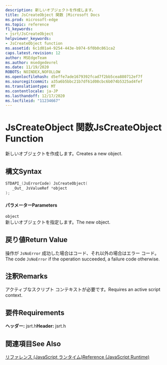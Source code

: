 ```yaml
---
description: 新しいオブジェクトを作成します。
title: JsCreateObject 関数 |Microsoft Docs
ms.prod: microsoft-edge
ms.topic: reference
f1_keywords:
- jsrt/JsCreateObject
helpviewer_keywords:
- JsCreateObject function
ms.assetid: 6c1d01a4-9254-443e-b974-6f0b0c861ca2
caps.latest.revision: 12
author: MSEdgeTeam
ms.author: msedgedevrel
ms.date: 11/19/2020
ROBOTS: NOINDEX,NOFOLLOW
ms.openlocfilehash: d5effe7ade1679392fcad7f2bb5cea880712ef7f
ms.sourcegitcommit: a35a6b5bbc21b7df61d08cbc6b074b5325ad4fef
ms.translationtype: MT
ms.contentlocale: ja-JP
ms.lasthandoff: 12/17/2020
ms.locfileid: "11234667"
---
```

# <span data-ttu-id="db60c-103">JsCreateObject 関数</span><span class="sxs-lookup"><span data-stu-id="db60c-103">JsCreateObject Function</span></span>

<span data-ttu-id="db60c-104">新しいオブジェクトを作成します。</span><span class="sxs-lookup"><span data-stu-id="db60c-104">Creates a new object.</span></span>
  
## <span data-ttu-id="db60c-105">構文</span><span class="sxs-lookup"><span data-stu-id="db60c-105">Syntax</span></span>  
  
```cpp  
STDAPI_(JsErrorCode) JsCreateObject(  
   _Out_ JsValueRef *object  
);  
```  
  
#### <span data-ttu-id="db60c-106">パラメーター</span><span class="sxs-lookup"><span data-stu-id="db60c-106">Parameters</span></span>  
 `object`  
 <span data-ttu-id="db60c-107">新しいオブジェクトを指定します。</span><span class="sxs-lookup"><span data-stu-id="db60c-107">The new object.</span></span>  
  
## <span data-ttu-id="db60c-108">戻り値</span><span class="sxs-lookup"><span data-stu-id="db60c-108">Return Value</span></span>  
 <span data-ttu-id="db60c-109">操作が `JsNoError` 成功した場合はコード、それ以外の場合はエラー コード。</span><span class="sxs-lookup"><span data-stu-id="db60c-109">The code `JsNoError` if the operation succeeded, a failure code otherwise.</span></span>  
  
## <span data-ttu-id="db60c-110">注釈</span><span class="sxs-lookup"><span data-stu-id="db60c-110">Remarks</span></span>  
 <span data-ttu-id="db60c-111">アクティブなスクリプト コンテキストが必要です。</span><span class="sxs-lookup"><span data-stu-id="db60c-111">Requires an active script context.</span></span>  
  
## <span data-ttu-id="db60c-112">要件</span><span class="sxs-lookup"><span data-stu-id="db60c-112">Requirements</span></span>  
 <span data-ttu-id="db60c-113">**ヘッダー:** jsrt.h</span><span class="sxs-lookup"><span data-stu-id="db60c-113">**Header:** jsrt.h</span></span>  
  
## <span data-ttu-id="db60c-114">関連項目</span><span class="sxs-lookup"><span data-stu-id="db60c-114">See Also</span></span>  
 [<span data-ttu-id="db60c-115">リファレンス (JavaScript ランタイム)</span><span class="sxs-lookup"><span data-stu-id="db60c-115">Reference (JavaScript Runtime)</span></span>](../chakra-hosting/reference-javascript-runtime.md)
